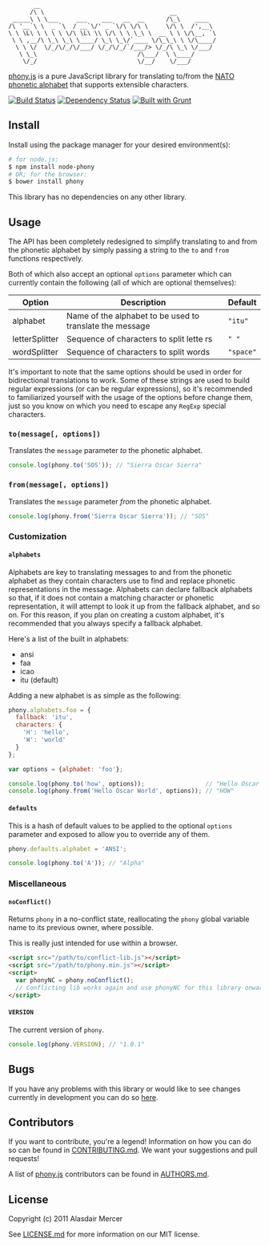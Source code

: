            __
          /\ \                                   __
     _____\ \ \___     ___    ___   __  __      /\_\    ____
    /\ '__`\ \  _ `\  / __`\/' _ `\/\ \/\ \     \/\ \  /',__\
    \ \ \L\ \ \ \ \ \/\ \L\ \\ \/\ \ \ \_\ \  __ \ \ \/\__, `\
     \ \ ,__/\ \_\ \_\ \____/ \_\ \_\/`____ \/\_\_\ \ \/\____/
      \ \ \/  \/_/\/_/\/___/ \/_/\/_/`/___/> \/_/\ \_\ \/___/
       \ \_\                            /\___/  \ \____/
        \/_/                            \/__/    \/___/

[phony.js][0] is a pure JavaScript library for translating to/from the [NATO phonetic alphabet][3] that supports
extensible characters.

[![Build Status](https://travis-ci.org/neocotic/phony.js.svg?branch=develop)][1]
[![Dependency Status](https://gemnasium.com/neocotic/phony.js.svg)][4]
[![Built with Grunt](https://cdn.gruntjs.com/builtwith.png)][5]

## Install

Install using the package manager for your desired environment(s):

``` bash
# for node.js:
$ npm install node-phony
# OR; for the browser:
$ bower install phony
```

This library has no dependencies on any other library.

## Usage

The API has been completely redesigned to simplify translating to and from the phonetic alphabet by simply passing a
string to the `to` and `from` functions respectively.

Both of which also accept an optional `options` parameter which can currently contain the following (all of which are
optional themselves):

| Option         | Description                                              | Default   |
| -------------- | -------------------------------------------------------- | --------- |
| alphabet       | Name of the alphabet to be used to translate the message | `"itu"`   |
| letterSplitter | Sequence of characters to split lette   rs               | `" "`     |
| wordSplitter   | Sequence of characters to split words                    | `"space"` |

It's important to note that the same options should be used in order for bidirectional translations to work. Some of
these strings are used to build regular expressions (or can be regular expressions), so it's recommended to
familiarized yourself with the usage of the options before change them, just so you know on which you need to escape
any `RegExp` special characters.

### `to(message[, options])`

Translates the `message` parameter *to* the phonetic alphabet.

``` javascript
console.log(phony.to('SOS')); // "Sierra Oscar Sierra"
```

### `from(message[, options])`

Translates the `message` parameter *from* the phonetic alphabet.

``` javascript
console.log(phony.from('Sierra Oscar Sierra')); // "SOS"
```

### Customization

#### `alphabets`

Alphabets are key to translating messages to and from the phonetic alphabet as they contain characters use to find and
replace phonetic representations in the message. Alphabets can declare fallback alphabets so that, if it does not
contain a matching character or phonetic representation, it will attempt to look it up from the fallback alphabet, and
so on. For this reason, if you plan on creating a custom alphabet, it's recommended that you always specify a fallback
alphabet.

Here's a list of the built in alphabets:

- ansi
- faa
- icao
- itu (default)

Adding a new alphabet is as simple as the following:

``` javascript
phony.alphabets.foo = {
  fallback: 'itu',
  characters: {
    'H': 'hello',
    'W': 'world'
  }
};

var options = {alphabet: 'foo'};

console.log(phony.to('how', options));                 // "Hello Oscar World"
console.log(phony.from('Hello Oscar World', options)); // "HOW"
```

#### `defaults`

This is a hash of default values to be applied to the optional `options` parameter and exposed to allow you to override
any of them.

``` javascript
phony.defaults.alphabet = 'ANSI';

console.log(phony.to('A')); // "Alpha"
```

### Miscellaneous

#### `noConflict()`
Returns `phony` in a no-conflict state, reallocating the `phony` global variable name to its previous owner, where
possible.

This is really just intended for use within a browser.

``` html
<script src="/path/to/conflict-lib.js"></script>
<script src="/path/to/phony.min.js"></script>
<script>
  var phonyNC = phony.noConflict();
  // Conflicting lib works again and use phonyNC for this library onwards...
</script>
```

#### `VERSION`
The current version of `phony`.

``` javascript
console.log(phony.VERSION); // "1.0.1"
```

## Bugs

If you have any problems with this library or would like to see changes currently in development you can do so
[here][6].

## Contributors

If you want to contribute, you're a legend! Information on how you can do so can be found in [CONTRIBUTING.md][8]. We
want your suggestions and pull requests!

A list of [phony.js][0] contributors can be found in [AUTHORS.md][7].

## License

Copyright (c) 2011 Alasdair Mercer

See [LICENSE.md][9] for more information on our MIT license.

[0]: http://neocotic.com/phony.js
[1]: https://travis-ci.org/neocotic/phony.js
[2]: https://twitter.com/neocotic
[3]: https://en.wikipedia.org/wiki/NATO_phonetic_alphabet
[4]: https://gemnasium.com/neocotic/phony.js
[5]: http://gruntjs.com
[6]: https://github.com/neocotic/phony.js/issues
[7]: https://github.com/neocotic/phony.js/blob/master/AUTHORS.md
[8]: https://github.com/neocotic/phony.js/blob/master/CONTRIBUTING.md
[9]: https://github.com/neocotic/phony.js/blob/master/LICENSE.md